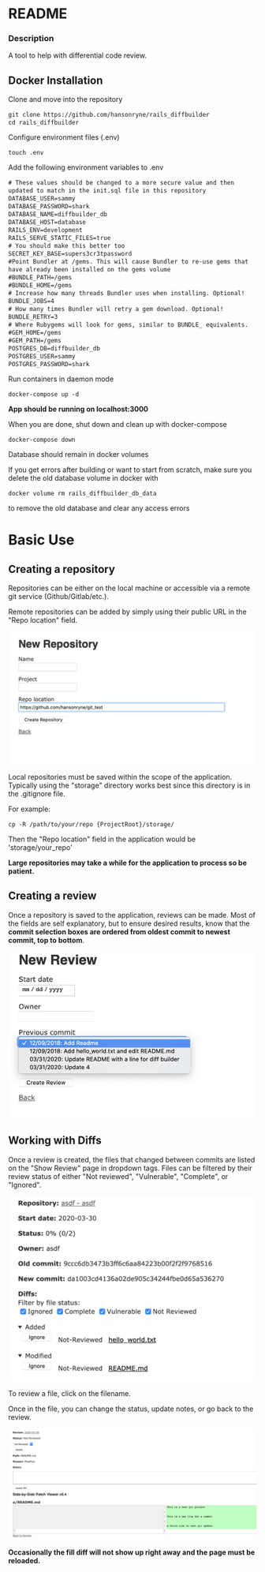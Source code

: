 # README

### Description
A tool to help with differential code review.

## Docker Installation

Clone and move into the repository
```
git clone https://github.com/hansonryne/rails_diffbuilder
cd rails_diffbuilder
```

Configure environment files (.env)
```
touch .env
```

Add the following environment variables to .env
```
# These values should be changed to a more secure value and then updated to match in the init.sql file in this repository
DATABASE_USER=sammy
DATABASE_PASSWORD=shark
DATABASE_NAME=diffbuilder_db
DATABASE_HOST=database
RAILS_ENV=development
RAILS_SERVE_STATIC_FILES=true
# You should make this better too
SECRET_KEY_BASE=supers3cr3tpassword
#Point Bundler at /gems. This will cause Bundler to re-use gems that have already been installed on the gems volume
#BUNDLE_PATH=/gems
#BUNDLE_HOME=/gems
# Increase how many threads Bundler uses when installing. Optional!
BUNDLE_JOBS=4
# How many times Bundler will retry a gem download. Optional!
BUNDLE_RETRY=3
# Where Rubygems will look for gems, similar to BUNDLE_ equivalents.
#GEM_HOME=/gems
#GEM_PATH=/gems
POSTGRES_DB=diffbuilder_db
POSTGRES_USER=sammy
POSTGRES_PASSWORD=shark
```

Run containers in daemon mode
```
docker-compose up -d
```

**App should be running on localhost:3000**

When you are done, shut down and clean up with docker-compose
```
docker-compose down
```

Database should remain in docker volumes

If you get errors after building or want to start from scratch, make sure you delete the old database volume in docker with
```
docker volume rm rails_diffbuilder_db_data
```
to remove the old database and clear any access errors

# Basic Use
## Creating a repository
Repositories can be either on the local machine or accessible via a remote git service (Github/Gitlab/etc.).

Remote repositories can be added by simply using their public URL in the "Repo location" field.

![](https://github.com/hansonryne/assets/blob/master/diffbuilder/new_repo.png?raw=true)

Local repositories must be saved within the scope of the application. Typically using the "storage" directory works best since this directory is in the .gitignore file.

For example:
```
cp -R /path/to/your/repo {ProjectRoot}/storage/
```

Then the "Repo location" field in the application would be 'storage/your_repo'

**Large repositories may take a while for the application to process so be patient.**

## Creating a review
 Once a repository is saved to the application, reviews can be made. Most of the fields are self explanatory, but to ensure desired results, know that the **commit selection boxes are ordered from oldest commit to newest commit, top to bottom**.

 ![](https://github.com/hansonryne/assets/blob/master/diffbuilder/new_review.png?raw=true)

## Working with Diffs
Once a review is created, the files that changed between commits are listed on the "Show Review" page in dropdown tags. Files can be filtered by their review status of either "Not reviewed", "Vulnerable", "Complete", or "Ignored".

![](https://github.com/hansonryne/assets/blob/master/diffbuilder/view_review.png?raw=true)

To review a file, click on the filename.

Once in the file, you can change the status, update notes, or go back to the review.

![](https://github.com/hansonryne/assets/blob/master/diffbuilder/view_diff.png?raw=true)

**Occasionally the fill diff will not show up right away and the page must be reloaded.**
